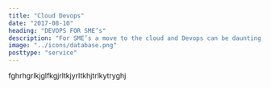 ```yaml
---
title: "Cloud Devops"
date: "2017-08-10"
heading: "DEVOPS FOR SME’s"
description: "For SME’s a move to the cloud and Devops can be daunting, costly and time intensive. It is critical to discover and build what you really need, step by step. Learn how Omniwyse can help you build scalable future-proof Devops and gain independence." 
image: "../icons/database.png"
posttype: "service"
---
```


fghrhgrlkjglfkgjrltkjyrltkhjtrlkytryghj